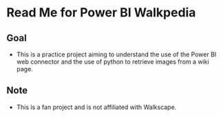 # Read Me for Power BI Walkpedia

## Goal

- This is a practice project aiming to understand the use of the Power BI web connector and the use of python to retrieve images from a wiki page.

## Note

- This is a fan project and is not affiliated with Walkscape.